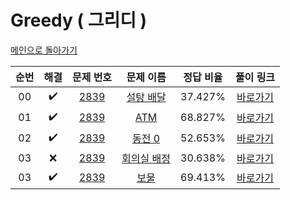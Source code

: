 # Greedy ( 그리디 )

[메인으로 돌아가기](https://github.com/hhcczz/baekjoon)


|          순번          |        해결         |        문제 번호         |        문제 이름         |         정답 비율          |        풀이 링크         |
| :-----: | :-----: | :-----: | :-----: | :-----: | :-----: |
| 00 |  :heavy_check_mark:  | <a href="https://www.acmicpc.net/problem/2839" target="_blank">2839</a> | <a href="https://www.acmicpc.net/problem/2839" target="_blank">설탕 배달</a> | 37.427% | <a href="./../Solution/Greedy/2839">바로가기</a> |
| 01 |  :heavy_check_mark:  | <a href="https://www.acmicpc.net/problem/11399" target="_blank">2839</a> | <a href="https://www.acmicpc.net/problem/11399" target="_blank">ATM</a> | 68.827% | <a href="./../Solution/Greedy/11399">바로가기</a> |
| 02 |  :heavy_check_mark:  | <a href="https://www.acmicpc.net/problem/11047" target="_blank">2839</a> | <a href="https://www.acmicpc.net/problem/11047" target="_blank">동전 0</a> | 52.653% | <a href="./../Solution/Greedy/11047">바로가기</a> |
| 03 |  :x:  | <a href="https://www.acmicpc.net/problem/1931" target="_blank">2839</a> | <a href="https://www.acmicpc.net/problem/1931" target="_blank">회의실 배정</a> | 30.638% | <a href="./../Solution/Greedy/1931">바로가기</a> |
| 03 |  :heavy_check_mark:  | <a href="https://www.acmicpc.net/problem/1026" target="_blank">2839</a> | <a href="https://www.acmicpc.net/problem/1026" target="_blank">보물</a> | 69.413% | <a href="./../Solution/Greedy/1026">바로가기</a> |
